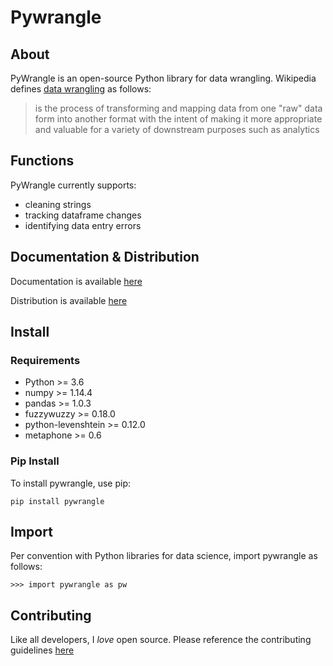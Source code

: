 # Pywrangle

## About
PyWrangle is an open-source Python library for data wrangling. Wikipedia defines [data wrangling](https://en.wikipedia.org/wiki/Data_wrangling) as follows:
> is the process of transforming and mapping data from one "raw" data form into another format with the intent of making it more appropriate and valuable for a variety of downstream purposes such as analytics

## Functions
PyWrangle currently supports:
- cleaning strings
- tracking dataframe changes
- identifying data entry errors


## Documentation & Distribution

Documentation is available [here](https://pywrangle.readthedocs.io/en/latest/)

Distribution is available  [here](https://pypi.org/project/pywrangle/)


## Install

### Requirements
- Python >= 3.6
- numpy >= 1.14.4
- pandas >= 1.0.3
- fuzzywuzzy >= 0.18.0
- python-levenshtein >= 0.12.0
- metaphone >= 0.6


### Pip Install
To install pywrangle, use pip:

```
pip install pywrangle
```


## Import

Per convention with Python libraries for data science, import pywrangle as follows:
```
>>> import pywrangle as pw
```

## Contributing
Like all developers, I _love_ open source. Please reference the contributing guidelines [here](https://github.com/jaimiles23/pywrangle/blob/master/CONTRIBUTING.md)
<!-- TODO: ADD LINK TO CONTRIbuTING GUIDELINES> -->

